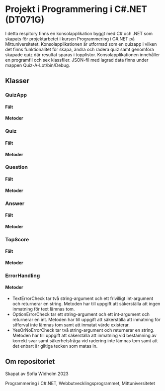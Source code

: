 # Projekt i Programmering i C#.NET (DT071G)
I detta respitory finns en konsolapplikation byggt med C# och .NET som skapats för projektarbetet i kursen Programmering i C#.NET på Mittuniversitetet. 
Konsolapplikationen är utformad som en quizapp i vilken det finns funktionalitet för skapa, ändra och radera quiz samt genomföra skapade quiz där resultat sparas i topplistor. 
Konsolapplikationen innehåller en programfil och sex klassfiler. JSON-fil med lagrad data finns under mappen Quiz-A-Lot/bin/Debug.

## Klasser

### QuizApp ###
#### Fält ####
#### Metoder ####

### Quiz ###
#### Fält ####
#### Metoder ####

### Question ###
#### Fält ####
#### Metoder ####

### Answer ###
#### Fält ####
#### Metoder ####

### TopScore ###
#### Fält ####
#### Metoder ####

### ErrorHandling ###
#### Metoder ####
- TextErrorCheck tar två string-argument och ett frivilligt int-argument och returnerar en string. Metoden har till uppgift att säkerställa att ingen inmatning för text lämnas tom.
- OptionErrorCheck tar ett string-argument och ett int-argument och returnerar en int. Metoden har till uppgift att säkerställa att inmatning för sifferval inte lämnas tom samt att inmatat värde existerar.
- YesOrNoErrorCheck tar två string-argument och returnerar en string. Metoden har till uppgift att säkerställa att inmatning vid bestämning av korrekt svar samt säkerhetsfråga vid radering inte lämnas tom samt att det enbart är giltiga tecken som matas in.


## Om repositoriet
Skapat av Sofia Widholm 2023

Programmering i C#.NET, Webbutvecklingsprogrammet, Mittuniversitetet

